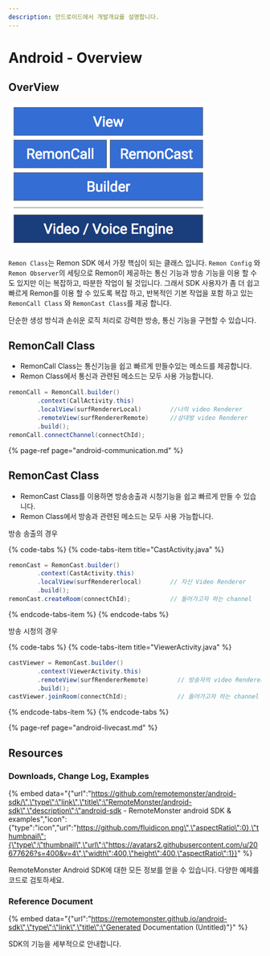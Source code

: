 ```yaml
---
description: 안드로이드에서 개발개요를 설명합니다.
---
```


# Android - Overview

## OverView

![](../.gitbook/assets/image%20%283%29.png)

`Remon Class`는 Remon SDK 에서 가장 핵심이 되는 클래스 입니다. `Remon Config` 와 `Remon Observer`의 세팅으로 Remon이 제공하는 통신 기능과 방송 기능을 이용 할 수도 있지만 이는 복잡하고, 따분한 작업이 될 것입니다. 그래서 SDK 사용자가 좀 더 쉽고 빠르게 Remon를 이용 할 수 있도록 복잡 하고, 반복적인 기본 작업을 포함 하고 있는 `RemonCall Class` 와 `RemonCast Class`를 제공 합니다. 

단순한 생성 방식과 손쉬운 로직 처리로 강력한 방송, 통신 기능을 구현할 수 있습니다.

## RemonCall Class

* RemonCall Class는 통신기능을 쉽고 빠르게 만들수있는 메소드를 제공합니다.
* Remon Class에서 통신과 관련된 메소드는 모두 사용 가능합니다.

```java
remonCall = RemonCall.builder()
        .context(CallActivity.this)        
        .localView(surfRendererLocal)        //나의 video Renderer
        .remoteView(surfRendererRemote)      //상대방 video Renderer
        .build();
remonCall.connectChannel(connectChId);
```

{% page-ref page="android-communication.md" %}

## RemonCast Class

* RemonCast Class를 이용하면 방송송출과 시청기능을 쉽고 빠르게 만들 수 있습니다.
* Remon Class에서 방송과 관련된 메소드는 모두 사용 가능합니다.

방송 송출의 경우

{% code-tabs %}
{% code-tabs-item title="CastActivity.java" %}
```java
remonCast = RemonCast.builder()
        .context(CastActivity.this)
        .localView(surfRendererlocal)        // 자신 Video Renderer
        .build();
remonCast.createRoom(connectChId);           // 들어가고자 하는 channel
```
{% endcode-tabs-item %}
{% endcode-tabs %}

방송 시청의 경우

{% code-tabs %}
{% code-tabs-item title="ViewerActivity.java" %}
```java
castViewer = RemonCast.builder()
        .context(ViewerActivity.this)
        .remoteView(surfRendererRemote)        // 방송자의 video Renderer
        .build();
castViewer.joinRoom(connectChId);              // 들어가고자 하는 channel
```
{% endcode-tabs-item %}
{% endcode-tabs %}

{% page-ref page="android-livecast.md" %}

## Resources

### Downloads, Change Log, Examples

{% embed data="{\"url\":\"https://github.com/remotemonster/android-sdk/\",\"type\":\"link\",\"title\":\"RemoteMonster/android-sdk\",\"description\":\"android-sdk - RemoteMonster android SDK & examples\",\"icon\":{\"type\":\"icon\",\"url\":\"https://github.com/fluidicon.png\",\"aspectRatio\":0},\"thumbnail\":{\"type\":\"thumbnail\",\"url\":\"https://avatars2.githubusercontent.com/u/20677626?s=400&v=4\",\"width\":400,\"height\":400,\"aspectRatio\":1}}" %}

RemoteMonster Android SDK에 대한 모든 정보를 얻을 수 있습니다. 다양한 예제를 코드로 검토하세요.

### Reference Document

{% embed data="{\"url\":\"https://remotemonster.github.io/android-sdk\",\"type\":\"link\",\"title\":\"Generated Documentation \(Untitled\)\"}" %}

SDK의 기능을 세부적으로 안내합니다.

